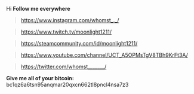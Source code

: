 Hi
**Follow me everywhere**

> https://www.instagram.com/whomst_._/

> https://www.twitch.tv/moonlight1211/

> https://steamcommunity.com/id/moonlight1211/

> https://www.youtube.com/channel/UCT_A5OPMsTgV8TBh9KrFt3A/

> https://twitter.com/whomst_______/

**Give me all of your bitcoin:**
bc1qz6a6tsn95anqmar20qxcn662tl8pncl4nsa7z3
